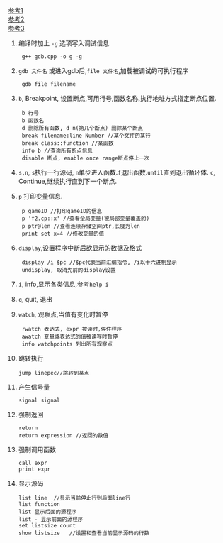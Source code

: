 [参考1](http://www.cnblogs.com/ggjucheng/archive/2011/12/14/2288004.html#_Toc311658074)  
[参考2](http://blog.csdn.net/haoel/article/details/2879)  
[参考3](http://www.programlife.net/gdb-manual.html)  

1. 编译时加上 `-g` 选项写入调试信息.

		g++ gdb.cpp -o g -g

2. `gdb 文件名` 或进入gdb后,`file 文件名`,加载被调试的可执行程序

		gdb file filename


3. `b`, Breakpoint, 设置断点,可用行号,函数名称,执行地址方式指定断点位置.

		b 行号
 		b 函数名
		d 删除所有函数, d n(第几个断点) 删除某个断点
		break filename:line Number //某个文件的某行
		break class::function //某函数
		info b //查询所有断点信息
		disable 断点, enable once range断点停止一次

4. `s,n`, `s`执行一行源码, `n`单步进入函数.`f`退出函数.`until`直到退出循环体. `c`, Continue,继续执行直到下一个断点.
5. `p` 打印变量信息.

		p gameID //打印gameID的信息
		p 'f2.cp::x' //查看全局变量(被局部变量覆盖的)
		p ptr@len //查看连续存储空间ptr,长度为len
		print set x=4 //修改变量的值

6. `display`,设置程序中断后欲显示的数据及格式

		display /i $pc //$pc代表当前汇编指令, /i以十六进制显示
		undisplay, 取消先前的display设置

7. `i`, info,显示各类信息,参考`help i`
8. `q`, quit, 退出 
9. `watch`, 观察点,当值有变化时暂停

		rwatch 表达式, expr 被读时,停住程序
		awatch 变量或表达式的值被读写时暂停
		info watchpoints 列出所有观察点

10. 跳转执行

		jump linepec//跳转到某点
11. 产生信号量
		
		signal signal

12. 强制返回

		return 
		return expression //返回的数值

13. 强制调用函数

		call expr
		print expr

14. 显示源码

		list line  //显示当前停止行到后面line行
		list function
		list 显示后面的源程序
		list - 显示前面的源程序
		set listsize count
		show listsize   //设置和查看当前显示源码的行数

